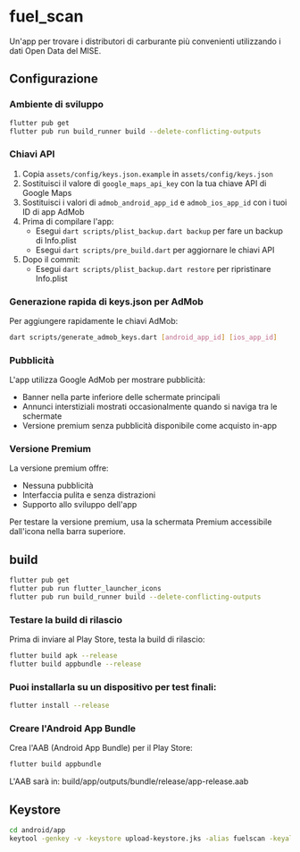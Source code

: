 # fuel_scan

Un'app per trovare i distributori di carburante più convenienti utilizzando i dati Open Data del MISE.

## Configurazione

### Ambiente di sviluppo

```bash
flutter pub get
flutter pub run build_runner build --delete-conflicting-outputs
```

### Chiavi API

1. Copia `assets/config/keys.json.example` in `assets/config/keys.json`
2. Sostituisci il valore di `google_maps_api_key` con la tua chiave API di Google Maps
3. Sostituisci i valori di `admob_android_app_id` e `admob_ios_app_id` con i tuoi ID di app AdMob
4. Prima di compilare l'app:
   - Esegui `dart scripts/plist_backup.dart backup` per fare un backup di Info.plist
   - Esegui `dart scripts/pre_build.dart` per aggiornare le chiavi API
5. Dopo il commit:
   - Esegui `dart scripts/plist_backup.dart restore` per ripristinare Info.plist

### Generazione rapida di keys.json per AdMob

Per aggiungere rapidamente le chiavi AdMob:
```bash
dart scripts/generate_admob_keys.dart [android_app_id] [ios_app_id]
```

### Pubblicità

L'app utilizza Google AdMob per mostrare pubblicità:
- Banner nella parte inferiore delle schermate principali
- Annunci interstiziali mostrati occasionalmente quando si naviga tra le schermate
- Versione premium senza pubblicità disponibile come acquisto in-app

### Versione Premium

La versione premium offre:
- Nessuna pubblicità
- Interfaccia pulita e senza distrazioni
- Supporto allo sviluppo dell'app

Per testare la versione premium, usa la schermata Premium accessibile dall'icona nella barra superiore.

## build

```bash
flutter pub get
flutter pub run flutter_launcher_icons
flutter pub run build_runner build --delete-conflicting-outputs
```

### Testare la build di rilascio

Prima di inviare al Play Store, testa la build di rilascio:

```bash
flutter build apk --release
flutter build appbundle --release
```

### Puoi installarla su un dispositivo per test finali:

```bash
flutter install --release
```

### Creare l'Android App Bundle

Crea l'AAB (Android App Bundle) per il Play Store:

```bash
flutter build appbundle
```

L'AAB sarà in: build/app/outputs/bundle/release/app-release.aab

## Keystore

```bash
cd android/app
keytool -genkey -v -keystore upload-keystore.jks -alias fuelscan -keyalg RSA -keysize 2048 -validity 10000
```